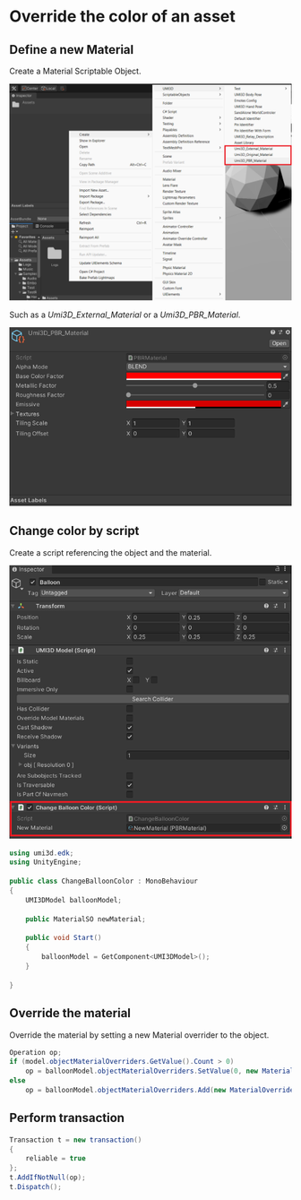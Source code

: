 # Override the color of an asset

## Define a new Material

Create a Material Scriptable Object.

![image.png](./img/change-color-add-so.png)

Such as a _Umi3D_External_Material_ or a _Umi3D_PBR_Material_.

![image.png](./img/change-color-pbr.png)

## Change color by script

Create a script referencing the object and the material.

![image.png](./img/change-color-reference.png)

```cs
using umi3d.edk;
using UnityEngine;

public class ChangeBalloonColor : MonoBehaviour
{
    UMI3DModel balloonModel;

    public MaterialSO newMaterial;

    public void Start()
    {
        balloonModel = GetComponent<UMI3DModel>();
    }

}
```

## Override the material

Override the material by setting a new Material overrider to the object.

```cs
Operation op;
if (model.objectMaterialOverriders.GetValue().Count > 0)
    op = balloonModel.objectMaterialOverriders.SetValue(0, new MaterialOverrider() { overrideAllMaterial = true, newMaterial = newMaterial});
else
    op = balloonModel.objectMaterialOverriders.Add(new MaterialOverrider() { overrideAllMaterial = true, newMaterial = newMaterial});
```

## Perform transaction

```cs
Transaction t = new transaction()
{
    reliable = true
};
t.AddIfNotNull(op);
t.Dispatch();
```
